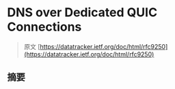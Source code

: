 # DNS over Dedicated QUIC Connections

> 原文 [https://datatracker.ietf.org/doc/html/rfc9250](https://datatracker.ietf.org/doc/html/rfc9250)

## 摘要
